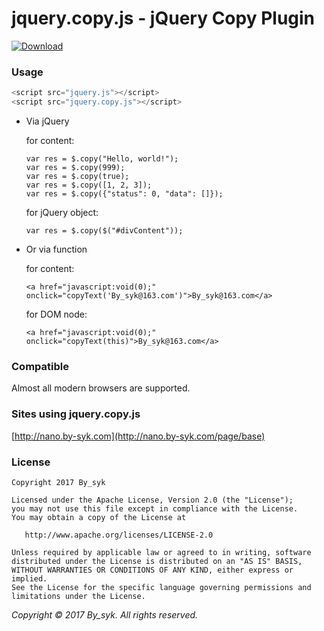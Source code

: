 # jquery.copy.js - jQuery Copy Plugin

[![Download](https://img.shields.io/badge/Download-jquery.copy.js-brightgreen.svg)](https://github.com/by-syk/jquery-copy/raw/master/jquery.copy.js)


### Usage

```javascript
<script src="jquery.js"></script>
<script src="jquery.copy.js"></script>
```

+ Via jQuery
  
  for content:

  ```
  var res = $.copy("Hello, world!");
  var res = $.copy(999);
  var res = $.copy(true);
  var res = $.copy([1, 2, 3]);
  var res = $.copy({"status": 0, "data": []});
  ```

  for jQuery object:

  ```
  var res = $.copy($("#divContent"));
  ```

+ Or via function

  for content:

  ```
  <a href="javascript:void(0);" onclick="copyText('By_syk@163.com')">By_syk@163.com</a>
  ```

  for DOM node:

  ```
  <a href="javascript:void(0);" onclick="copyText(this)">By_syk@163.com</a>
  ```


### Compatible

Almost all modern browsers are supported.


### Sites using jquery.copy.js

[http://nano.by-syk.com](http://nano.by-syk.com/page/base)


### License

    Copyright 2017 By_syk

    Licensed under the Apache License, Version 2.0 (the "License");
    you may not use this file except in compliance with the License.
    You may obtain a copy of the License at

       http://www.apache.org/licenses/LICENSE-2.0

    Unless required by applicable law or agreed to in writing, software
    distributed under the License is distributed on an "AS IS" BASIS,
    WITHOUT WARRANTIES OR CONDITIONS OF ANY KIND, either express or implied.
    See the License for the specific language governing permissions and
    limitations under the License.


*Copyright &#169; 2017 By_syk. All rights reserved.*